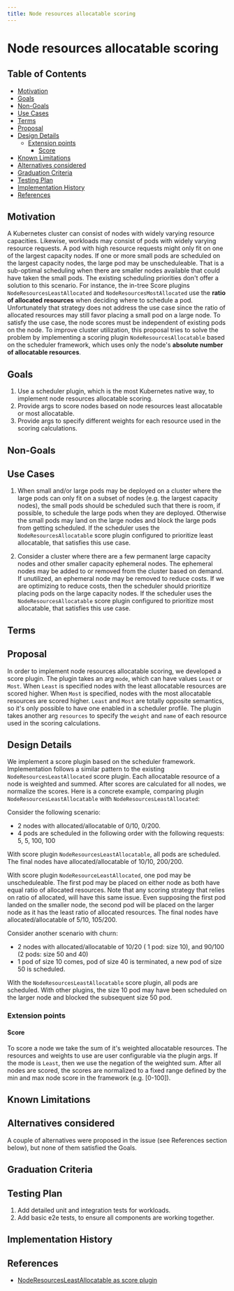 ```yaml
---
title: Node resources allocatable scoring
---
```


# Node resources allocatable scoring

## Table of Contents

<!-- toc -->
- [Motivation](#motivation)
- [Goals](#goals)
- [Non-Goals](#non-goals)
- [Use Cases](#use-cases)
- [Terms](#terms)
- [Proposal](#proposal)
- [Design Details](#design-details)
  - [Extension points](#extension-points)
    - [Score](#score)
- [Known Limitations](#known-limitations)
- [Alternatives considered](#alternatives-considered)
- [Graduation Criteria](#graduation-criteria)
- [Testing Plan](#testing-plan)
- [Implementation History](#implementation-history)
- [References](#references)
<!-- /toc -->

## Motivation
A Kubernetes cluster can consist of nodes with widely varying resource capacities. Likewise, workloads may consist of pods with widely varying resource requests. A pod with high resource requests might only fit on one of the largest capacity nodes. If one or more small pods are scheduled on the largest capacity nodes, the large pod may be unscheduleable. That is a sub-optimal scheduling when there are smaller nodes available that could have taken the small pods. The existing scheduling priorities don't offer a solution to this scenario. For instance, the in-tree Score plugins ```NodeResourcesLeastAllocated``` and ```NodeResourcesMostAllocated``` use the **ratio of allocated resources** when deciding where to schedule a pod. Unfortunately that strategy does not address the use case since the ratio of allocated resources may still favor placing a small pod on a large node. To satisfy the use case, the node scores must be independent of existing pods on the node. To improve cluster utilization, this proposal tries to solve the problem by implementing a scoring plugin ```NodeResourcesAllocatable``` based on the scheduler framework, which uses only the node's **absolute number of allocatable resources**.

## Goals
1. Use a scheduler plugin, which is the most Kubernetes native way, to implement node resources allocatable scoring.
2. Provide args to score nodes based on node resources least allocatable or most allocatable.
3. Provide args to specify different weights for each resource used in the scoring calculations.

## Non-Goals

## Use Cases
1. When small and/or large pods may be deployed on a cluster where the large pods can only fit on a subset of nodes (e.g. the largest capacity nodes), the small pods should be scheduled such that there is room, if possible, to schedule the large pods when they are deployed. Otherwise the small pods may land on the large nodes and block the large pods from getting scheduled. If the scheduler uses the ```NodeResourcesAllocatable``` score plugin configured to prioritize least allocatable, that satisfies this use case.

2. Consider a cluster where there are a few permanent large capacity nodes and other smaller capacity ephemeral nodes. The ephemeral nodes may be added to or removed from the cluster based on demand. If unutilized, an ephemeral node may be removed to reduce costs. If we are optimizing to reduce costs, then the scheduler should prioritize placing pods on the large capacity nodes. If the scheduler uses the ```NodeResourcesAllocatable``` score plugin configured to prioritize most allocatable, that satisfies this use case.

## Terms

## Proposal

In order to implement node resources allocatable scoring, we developed a score plugin. The plugin takes an arg ```mode```, which can have values ```Least``` or ```Most```. When ```Least``` is specified nodes with the least allocatable resources are scored higher. When ```Most``` is specified, nodes with the most allocatable resources are scored higher. ```Least``` and ```Most``` are totally opposite semantics, so it's only possible to have one enabled in a scheduler profile. The plugin takes another arg ```resources``` to specify the ```weight``` and ```name``` of each resource used in the scoring calculations.

## Design Details
We implement a score plugin based on the scheduler framework. Implementation follows a similar pattern to the existing ```NodeResourcesLeastAllocated``` score plugin. Each allocatable resource of a node is weighted and summed. After scores are calculated for all nodes, we normalize the scores. Here is a concrete example, comparing plugin ```NodeResourcesLeastAllocatable``` with ```NodeResourcesLeastAllocated```:

Consider the following scenario:
* 2 nodes with allocated/allocatable of 0/10, 0/200.
* 4 pods are scheduled in the following order with the following requests: 5, 5, 100, 100

With score plugin ```NodeResourcesLeastAllocatable```, all pods are scheduled.
The final nodes have allocated/allocatable of 10/10, 200/200.

With score plugin ```NodeResourceLeastAllocated```, one pod may be unscheduleable.
The first pod may be placed on either node as both have equal ratio of allocated resources. Note that any scoring strategy that relies on ratio of allocated, will have this same issue. Even supposing the first pod landed on the smaller node, the second pod will be placed on the larger node as it has the least ratio of allocated resources. The final nodes have allocated/allocatable of 5/10, 105/200.

Consider another scenario with churn:

* 2 nodes with allocated/allocatable of 10/20 ( 1 pod: size 10), and 90/100 (2 pods: size 50 and 40)
* 1 pod of size 10 comes, pod of size 40 is terminated, a new pod of size 50 is scheduled.

With the ```NodeResourcesLeastAllocatable``` score plugin, all pods are scheduled. With other plugins, the size 10 pod may have been scheduled on the larger node and blocked the subsequent size 50 pod.

### Extension points

#### Score
To score a node we take the sum of it's weighted allocatable resources. The resources and weights to use are user configurable via the plugin args. If the mode is ```Least```, then we use the negation of the weighted sum. After all nodes are scored, the scores are normalized to a fixed range defined by the min and max node score in the framework (e.g. [0-100]).

## Known Limitations

## Alternatives considered
A couple of alternatives were proposed in the issue (see References section below), but none of them satisfied the Goals.

## Graduation Criteria

## Testing Plan
1.  Add detailed unit and integration tests for workloads.
2.  Add basic e2e tests, to ensure all components are working together.

## Implementation History
## References
- [NodeResourcesLeastAllocatable as score plugin](https://github.com/kubernetes/kubernetes/issues/93547)
